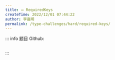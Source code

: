 ```yaml
---
title: ➖ RequiredKeys
createTime: 2022/12/01 07:44:22
author: 李嘉明
permalink: /type-challenges/hard/required-keys/
---
```


::: info 题目
Github: []()

```ts

```

:::
